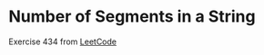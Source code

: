 # Number of Segments in a String
Exercise 434 from [LeetCode](https://leetcode.com/problems/number-of-segments-in-a-string/description/)